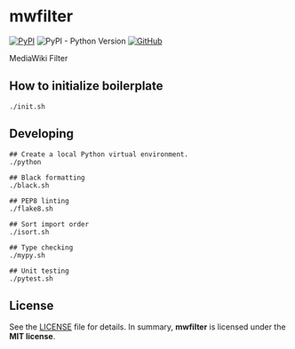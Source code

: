 # mwfilter

[![PyPI](https://img.shields.io/pypi/v/mwfilter?style=flat-square)](https://pypi.org/project/mwfilter/)
![PyPI - Python Version](https://img.shields.io/pypi/pyversions/mwfilter?style=flat-square)
[![GitHub](https://img.shields.io/github/license/osom8979/mwfilter?style=flat-square)](https://github.com/osom8979/mwfilter/)

MediaWiki Filter

## How to initialize boilerplate

```shell
./init.sh
```

## Developing

```shell
## Create a local Python virtual environment.
./python

## Black formatting
./black.sh

## PEP8 linting
./flake8.sh

## Sort import order
./isort.sh

## Type checking
./mypy.sh

## Unit testing
./pytest.sh
```

## License

See the [LICENSE](./LICENSE) file for details. In summary,
**mwfilter** is licensed under the **MIT license**.
